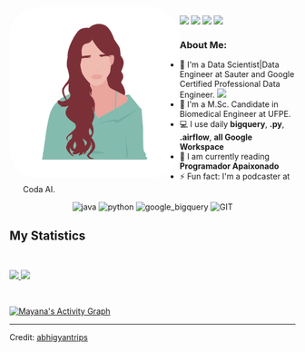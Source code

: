 <img align="left" alt="may-pic" height="300" style="border-radius:50px;" src="https://github.com/mayanamaranhao/mayanamaranhao/blob/main/may-pic.png">


  <div>
  <p align="left">
     <a href = "https://instagram.com/codaai.pod?utm_medium=copy_link"><img src="https://img.shields.io/badge/Instagram-E4405F?style=for-the-badge&logo=instagram&logoColor=white" target="_blank"></a>
     <a href = "https://open.spotify.com/show/3xE32o8vfJsbLfarPx6wcw?si=de46dffaeacf490a"><img src="https://img.shields.io/badge/Spotify-1ED760?&style=for-the-badge&logo=spotify&logoColor=white" target="_blank"></a>
     <a href = "mayanamdf@gmail.com"><img src="https://img.shields.io/badge/-Gmail-%23EA4335?style=for-the-badge&logo=gmail&logoColor=white" target="_blank"></a>
     <a href="https://www.linkedin.com/in/mayana-maranh%C3%A3o-510986115/" target="_blank"><img src="https://img.shields.io/badge/-LinkedIn-%230077B5?style=for-the-badge&logo=linkedin&logoColor=white" target="_blank"></a>
  </div>

### About Me:
- 🏦 I'm a Data Scientist|Data Engineer at Sauter and Google Certified Professional Data Engineer.
      <img src="https://media.giphy.com/media/WUlplcMpOCEmTGBtBW/giphy.gif" width="30">
- 📝 I'm a M.Sc. Candidate in Biomedical Engineer at UFPE.
- 💻 I use daily **bigquery**, **.py**, **.airflow**, **all Google Workspace**
- 📖 I am currently reading **Programador Apaixonado** 
- ⚡ Fun fact: I'm a podcaster at Coda AI.

<p align="center">
      <img src="https://www.vectorlogo.zone/logos/java/java-icon.svg" alt="java" width="65" height="65"/> 
      <img src="https://www.vectorlogo.zone/logos/python/python-icon.svg" alt="python" width="55" height="55"/>
      <img src="https://www.vectorlogo.zone/logos/google_bigquery/google_bigquery-ar21.svg" alt="google_bigquery" width="65" height="65"/>
      <img src="https://www.vectorlogo.zone/logos/git-scm/git-scm-icon.svg" alt="GIT" width="55" height="55"/> 
</p>

## My Statistics

<br/>
<p align="left">
  <a href="https://mayanamaranhao.dev/">
  <img width="49.5%" src="https://github-readme-stats.vercel.app/api?username=mayanamaranhao&show_icons=true&theme=gruvbox&hide_border=true" />
    <img width="49.5%" src="https://github-readme-streak-stats.herokuapp.com/?user=mayanamaranhao&theme=gruvbox&hide_border=true" />
  </a>
</p>
<br>

[![Mayana's Activity Graph](https://activity-graph.herokuapp.com/graph?username=mayanamaranhao&custom_title=Mayana%20Maranhão's%20Contribution%20Graph&theme=gruvbox&bg_color=282828&hide_border=true&line=d1a01f&point=c58545)](https://mayanamaranhao.dev)

------

Credit: [abhigyantrips](https://github.com/abhigyantrips)




